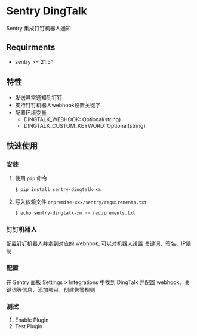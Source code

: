 # Sentry DingTalk

Sentry 集成钉钉机器人通知

## Requirments 
- sentry >= 21.5.1

## 特性
- 发送异常通知到钉钉
- 支持钉钉机器人webhook设置关键字
- 配置环境变量
  - DINGTALK_WEBHOOK: Optional(string)
  - DINGTALK_CUSTOM_KEYWORD: Optional(string)
## 快速使用
### 安装
1. 使用 `pip` 命令
    ```bash
    $ pip install sentry-dingtalk-xm
    ```

2. 写入依赖文件 `onpremise-xxx/sentry/requirements.txt`
    ```bash
    $ echo sentry-dingtalk-xm >> requirements.txt
    ```

### 钉钉机器人
[配置](https://developers.dingtalk.com/document/app/custom-robot-access)钉钉机器人并拿到对应的 webhook, 可以对机器人设置 关键词、签名、IP限制

### 配置
在 Sentry 面板 Settings > Integrations 中找到 DingTalk 并配置 webhook、关键词等信息，添加项目，创建告警规则

### 测试
1. Enable Plugin
2. Test Plugin
